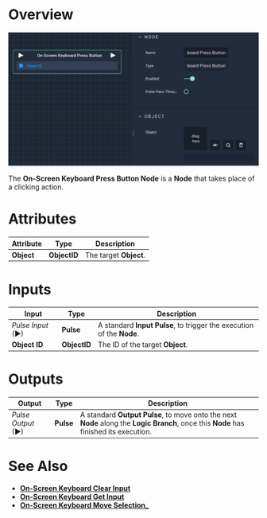 # Overview

![The On-Screen Keyboard Press Button Node.](../../../.gitbook/assets/onscreenkeyboardpressbutton.png)

The **On-Screen Keyboard Press Button Node** is a **Node** that takes place of a clicking action.

# Attributes

|Attribute|Type|Description|
|---|---|---|
|**Object**|**ObjectID**|The target **Object**.|

# Inputs

|Input|Type|Description|
|---|---|---|
|*Pulse Input* (►)|**Pulse**|A standard **Input Pulse**, to trigger the execution of the **Node**.|
|**Object ID**|**ObjectID**|The ID of the target **Object**.|

# Outputs

|Output|Type|Description|
|---|---|---|
|*Pulse Output* (►)|**Pulse**|A standard **Output Pulse**, to move onto the next **Node** along the **Logic Branch**, once this **Node** has finished its execution.|

# See Also

* [**On-Screen Keyboard Clear Input**](onscreenkeyboardclearinput.md)
* [**On-Screen Keyboard Get Input**](onscreenkeyboardgetinput.md)
* [**On-Screen Keyboard Move Selection_**](onscreenkeyboardmoveselection.md)

